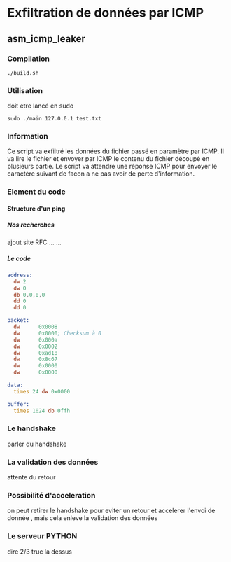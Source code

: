 # Exfiltration de données par ICMP

## asm_icmp_leaker

### Compilation

```
./build.sh
```

### Utilisation

doit etre lancé en sudo

```
sudo ./main 127.0.0.1 test.txt
```

### Information

Ce script va exfiltré les données du fichier passé en paramètre par ICMP. Il va lire le fichier et envoyer par ICMP le contenu du fichier découpé en plusieurs partie.
Le script va attendre une réponse ICMP pour envoyer le caractère suivant de facon a ne pas avoir de perte d'information.

### Element du code

#### Structure d'un ping

##### Nos recherches

ajout site RFC ... ...

##### Le code

```asm
address:
  dw 2
  dw 0
  db 0,0,0,0
  dd 0 
  dd 0 

packet:
  dw      0x0008
  dw      0x0000; Checksum à 0
  dw      0x000a
  dw      0x0002
  dw      0xad18
  dw      0x8c67
  dw      0x0000
  dw      0x0000

data: 
  times 24 dw 0x0000

buffer: 
  times 1024 db 0ffh

```

### Le handshake

parler du handshake

### La validation des données

attente du retour

### Possibilité d'acceleration

on peut retirer le handshake pour eviter un retour et accelerer l'envoi de donnée , mais cela enleve la validation des données

### Le serveur PYTHON

dire 2/3 truc la dessus
